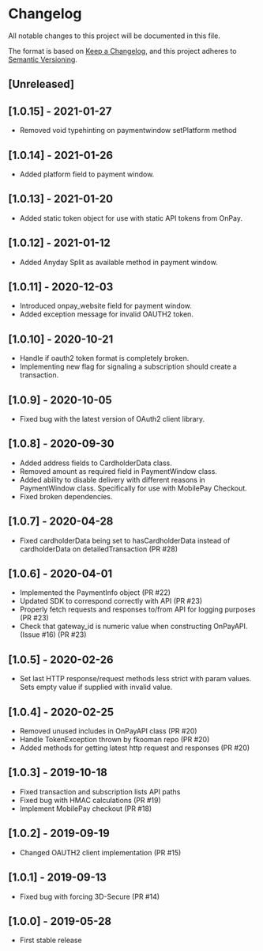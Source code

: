 # Changelog
All notable changes to this project will be documented in this file.

The format is based on [Keep a Changelog](https://keepachangelog.com/en/1.0.0/),
and this project adheres to [Semantic Versioning](https://semver.org/spec/v2.0.0.html).

## [Unreleased]

## [1.0.15] - 2021-01-27
- Removed void typehinting on paymentwindow setPlatform method

## [1.0.14] - 2021-01-26
- Added platform field to payment window.

## [1.0.13] - 2021-01-20
- Added static token object for use with static API tokens from OnPay.

## [1.0.12] - 2021-01-12
- Added Anyday Split as available method in payment window.

## [1.0.11] - 2020-12-03
- Introduced onpay_website field for payment window.
- Added exception message for invalid OAUTH2 token.

## [1.0.10] - 2020-10-21
- Handle if oauth2 token format is completely broken.
- Implementing new flag for signaling a subscription should create a transaction.

## [1.0.9] - 2020-10-05
- Fixed bug with the latest version of OAuth2 client library.

## [1.0.8] - 2020-09-30
- Added address fields to CardholderData class.
- Removed amount as required field in PaymentWindow class.
- Added ability to disable delivery with different reasons in PaymentWindow class. Specifically for use with MobilePay Checkout.
- Fixed broken dependencies.

## [1.0.7] - 2020-04-28
- Fixed cardholderData being set to hasCardholderData instead of cardholderData on detailedTransaction (PR #28)

## [1.0.6] - 2020-04-01
- Implemented the PaymentInfo object (PR #22)
- Updated SDK to correspond correctly with API (PR #23)
- Properly fetch requests and responses to/from API for logging purposes (PR #23)
- Check that gateway_id is numeric value when constructing OnPayAPI. (Issue #16) (PR #23)

## [1.0.5] - 2020-02-26
- Set last HTTP response/request methods less strict with param values. Sets empty value if supplied with invalid value.

## [1.0.4] - 2020-02-25
- Removed unused includes in OnPayAPI class (PR #20)
- Handle TokenException thrown by fkooman repo (PR #20)
- Added methods for getting latest http request and responses (PR #20)

## [1.0.3] - 2019-10-18
- Fixed transaction and subscription lists API paths
- Fixed bug with HMAC calculations (PR #19)
- Implement MobilePay checkout (PR #18)

## [1.0.2] - 2019-09-19
- Changed OAUTH2 client implementation (PR #15)

## [1.0.1] - 2019-09-13
- Fixed bug with forcing 3D-Secure (PR #14)

## [1.0.0] - 2019-05-28
- First stable release
